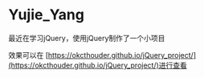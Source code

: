 # Yujie_Yang
最近在学习jQuery，使用jQuery制作了一个小项目

效果可以在 [https://okcthouder.github.io/jQuery_project/](https://okcthouder.github.io/jQuery_project/)进行查看